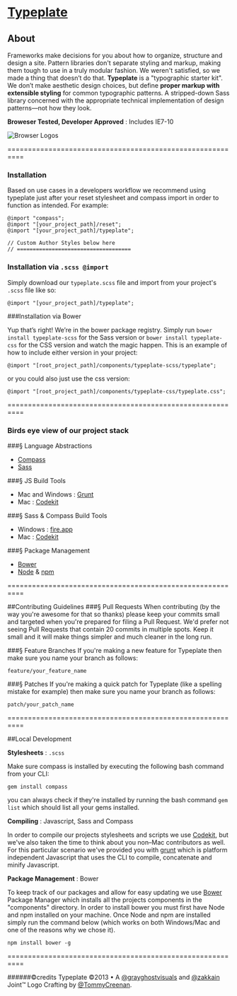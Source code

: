 # [Typeplate](https://typeplate.com)

## About
Frameworks make decisions for you about how to organize, structure and design a site. Pattern libraries don't separate styling and markup, making them tough to use in a truly modular fashion. We weren't satisfied, so we made a thing that doesn’t do that.
**Typeplate** is a "typographic starter kit". We don’t make aesthetic design choices, but define **proper markup with extensible styling** for common typographic patterns. A stripped-down Sass library concerned with the appropriate technical implementation of design patterns—not how they look.

**Broweser Tested, Developer Approved** : Includes IE7-10

![Browser Logos](https://raw.github.com/paulirish/browser-logos/master/all-desktop.png)

==========================================================
### Installation
Based on use cases in a developers workflow we recommend using typeplate just after your reset stylesheet and compass import in order to function as intended.
For example:

	@import "compass";
	@import "[your_project_path]/reset";
	@import "[your_project_path]/typeplate";
	
    // Custom Author Styles below here
	// ====================================



### Installation via ``.scss @import``

Simply download our ``typeplate.scss`` file and import from your project's ``.scss`` file like so:

	@import "[your_project_path]/typeplate";

###Installation via Bower

Yup that&rsquo;s right! We&rsquo;re in the bower package registry. Simply run ``bower install typeplate-scss`` for the Sass version or ``bower install typeplate-css`` for the CSS version and watch the magic happen. This is an example of how to include either version in your project:

	@import "[root_project_path]/components/typeplate-scss/typeplate";

or you could also just use the css version:

	@import "[root_project_path]/components/typeplate-css/typeplate.css";

==========================================================

### Birds eye view of our project stack

###&sect; Language Abstractions

- [Compass]()
- [Sass]()

###&sect; JS Build Tools

- Mac and Windows : [Grunt]()
- Mac : [Codekit]()

###&sect; Sass &amp; Compass Build Tools

- Windows : [fire.app]()
- Mac : [Codekit]()

###&sect; Package Management

- [Bower]()
- [Node](http://nodejs.org) &amp; [npm](https://npmjs.org)

==========================================================

##Contributing Guidelines
###&sect; Pull Requests
When contributing (by the way you're awesome for that so thanks) please keep your commits small and targeted when you're prepared for filing a Pull Request. We'd prefer not seeing Pull Requests that contain 20 commits in multiple spots. Keep it small and it will make things simpler and much cleaner in the long run.

###&sect; Feature Branches
If you're making a new feature for Typeplate then make sure you name your branch as follows:

    feature/your_feature_name

###&sect; Patches
If you're making a quick patch for Typeplate (like a spelling mistake for example) then make sure you name your branch as follows:

    patch/your_patch_name

==========================================================

##Local Development

**Stylesheets** : ``.scss``

Make sure compass is installed by executing the following bash command from your CLI:

    gem install compass

you can always check if they're installed by running the bash command ``gem list`` which should list all your gems installed.

**Compiling** : Javascript, Sass and Compass

In order to compile our projects stylesheets and scripts we use [Codekit](#), but we've also taken the time to think about you non&ndash;Mac contributors as well. For this particular scenario we've provided you with [grunt]() which is platform independent Javascript that uses the CLI to compile, concatenate and minify Javascript.

**Package Management** : Bower

To keep track of our packages and allow for easy updating we use [Bower](#) Package Manager which installs all the projects components in the "components" directory. In order to install bower you must first have Node and npm installed on your machine. Once Node and npm are installed simply run the command below  (which works on both Windows/Mac and one of the reasons why we chose it).

	npm install bower -g

==========================================================

######©credits
Typeplate &copy;2013 &bull; A [@grayghostvisuals](https://twitter.com/gryghostvisuals) and [@zakkain](https://twitter.com/zakkain) Joint™
Logo Crafting by [@TommyCreenan](https://twitter.com/TommyCreenan).
